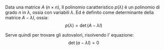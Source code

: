 Data una matrice  $A\ (n\times n)$, 
Il polinomio caratteristico $p(\lambda)$ è un polinomio di grado $n$ in $\lambda$, ossia con variabili $\lambda$.
Ed è definito come determinante della matrice $A-\lambda I$, ossia:
$$p(\lambda)=\det(A-\lambda I)$$

Serve quindi per trovare gli autovalori, risolvendo l’ equazione:
$$\det(a-\lambda I)=0$$
